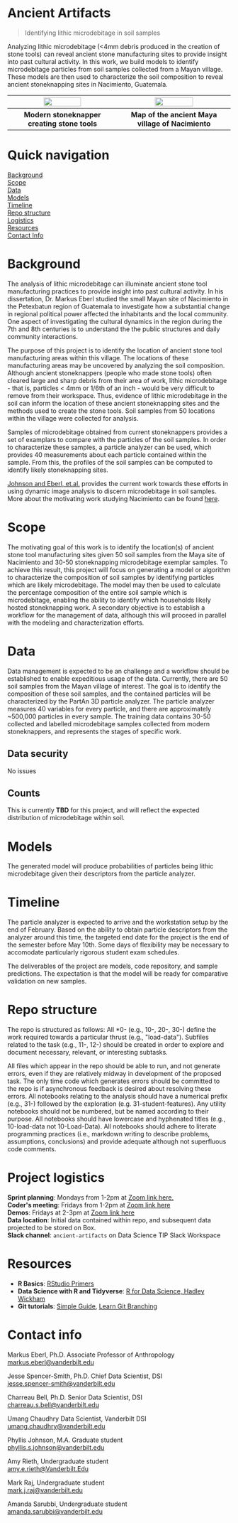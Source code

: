 # Ancient Artifacts
> Identifying lithic microdebitage in soil samples

Analyzing lithic microdebitage (<4mm debris produced in the creation of stone tools) can reveal ancient stone manufacturing sites to provide insight into past cultural activity.  In this work, we build models to identify microdebitage particles from soil samples collected from a Mayan village.  These models are then used to characterize the soil composition to reveal ancient stoneknapping sites in Nacimiento, Guatemala.

<table>
  <tr>
    <th><img style="vertical-align: bottom;" src="https://user-images.githubusercontent.com/78614805/107074238-1210e680-67ae-11eb-9eab-25f6bc242f18.JPG" width=60% /></th>
    <th><img style="vertical-align: bottom;" src="https://user-images.githubusercontent.com/78614805/107075504-cfe8a480-67af-11eb-963a-573910138c9e.jpg" width=60% /></th>
  </tr>
  <tr>
    <th>Modern stoneknapper creating stone tools</th>
    <th>Map of the ancient Maya village of Nacimiento</th>
  </tr>
</table>




# Quick navigation
[Background](#background)  
[Scope](#scope)  
[Data](#data)  
[Models](#models)  
[Timeline](#timeline)  
[Repo structure](#repo-structure)  
[Logistics](#project-logistics)  
[Resources](#resources)  
[Contact Info](#contact-info)  

# Background  

The analysis of lithic microdebitage can illuminate ancient stone tool manufacturing practices to provide insight into past cultural activity.  In his dissertation, Dr. Markus Eberl studied the small Mayan site of Nacimiento in the Petexbatun region of Guatemala to investigate how a substantial change in regional political power affected the inhabitants and the local community.  One aspect of investigating the cultural dynamics in the region during the 7th and 8th centuries is to understand the the public structures and daily community interactions.

The purpose of this project is to identify the location of ancient stone tool manufacturing areas within this village.  The locations of these manufacturing areas may be uncovered by analyzing the soil composition.  Although ancient stoneknappers (people who made stone tools) often cleared large and sharp debris from their area of work, lithic microdebitage - that is, particles < 4mm or 1/6th of an inch - would be very difficult to remove from their workspace.  Thus, evidence of lithic microdebitage in the soil can inform the location of these ancient stoneknapping sites and the methods used to create the stone tools.  Soil samples from 50 locations within the village were collected for analysis.

Samples of microdebitage obtained from current stoneknappers provides a set of examplars to compare with the particles of the soil samples.  In order to characterize these samples, a particle analyzer can be used, which provides 40 measurements about each particle contained within the sample.  From this, the profiles of the soil samples can be computed to identify likely stoneknapping sites.

[Johnson and Eberl, et.al.](https://www.tandfonline.com/doi/full/10.1080/01977261.2020.1860351) provides the current work towards these efforts in using dynamic image analysis to discern microdebitage in soil samples.  More about the motivating work studying Nacimiento can be found [here](nsf.gov/awardsearch/showAward?AWD_ID=0514563).

# Scope

The motivating goal of this work is to identify the location(s) of ancient stone tool manufacturing sites given 50 soil samples from the Maya site of Nacimiento and 30-50 stoneknapping microdebitage exemplar samples.  To achieve this result, this project will focus on generating a model or algorithm to characterize the composition of soil samples by identifying particles which are likely microdebitage.  The model may then be used to calculate the percentage composition of the entire soil sample which is microdebitage, enabling the ability to identify which households likely hosted stoneknapping work.  A secondary objective is to establish a workflow for the management of data, although this will proceed in parallel with the modeling and characterization efforts.

# Data

Data management is expected to be an challenge and a workflow should be established to enable expeditious usage of the data.  Currently, there are 50 soil samples from the Mayan village of interest.  The goal is to identify the composition of these soil samples, and the contained particles will be characterized by the PartAn 3D particle analyzer.  The particle analyzer measures 40 variables for every particle, and there are approximately ~500,000 particles in every sample.  The training data contains 30-50 collected and labelled microdebitage samples collected from modern stoneknappers, and represents the stages of specific work.

## Data security

No issues

## Counts

This is currently **TBD** for this project, and will reflect the expected distribution of microdebitage within soil.

# Models

The generated model will produce probabilities of particles being lithic microdebitage given their descriptors from the particle analyzer.

# Timeline

The particle analyzer is expected to arrive and the workstation setup by the end of February.  Based on the ability to obtain particle descriptors from the analyzer around this time, the targeted end date for the project is the end of the semester before May 10th.  Some days of flexibility may be necessary to accomodate particularly rigorous student exam schedules.

The deliverables of the project are models, code repository, and sample predictions.  The expectation is that the model will be ready for comparative validation on new samples.

# Repo structure
The repo is structured as follows: All *0- (e.g., 10-, 20-, 30-) define the work required towards a particular thrust (e.g., "load-data"). Subfiles related to the task (e.g., 11-, 12-) should be created in order to explore and document necessary, relevant, or interesting subtasks.

All files which appear in the repo should be able to run, and not generate errors, even if they are relatively midway in development of the proposed task. The only time code which generates errors should be committed to the repo is if asynchronous feedback is desired about resolving these errors.  All notebooks relating to the analysis should have a numerical prefix (e.g., 31-) followed by the exploration (e.g. 31-student-features). Any utility notebooks should not be numbered, but be named according to their purpose. All notebooks should have lowercase and hyphenated titles (e.g., 10-load-data not 10-Load-Data). All notebooks should adhere to literate programming practices (i.e., markdown writing to describe problems, assumptions, conclusions) and provide adequate although not superfluous code comments.

# Project logistics

**Sprint planning**: Mondays from 1-2pm  at [Zoom link here.](https://vanderbilt.zoom.us/j/98991315219?pwd=YkhaaVdmcWFoblFEN3JLeTlaR1d2UT09&from=addon)  
**Coder's meeting**: Fridays from 1-2pm  at [Zoom link here](https://vanderbilt.zoom.us/j/98991315219?pwd=YkhaaVdmcWFoblFEN3JLeTlaR1d2UT09&from=addon)  
**Demos**: Fridays at 2-3pm at [Zoom link here](https://vanderbilt.zoom.us/j/93451251344?pwd=UzVMbEdpYS83K2o1bk9QSEd4NldzQT09&from=addon)  
**Data location**:  Initial data contained within repo, and subsequent data projected to be stored on Box.  
**Slack channel**:  `ancient-artifacts` on Data Science TIP Slack Workspace 

# Resources

* **R Basics**: [RStudio Primers](https://rstudio.cloud/learn/primers/)
* **Data Science with R and Tidyverse**: [R for Data Science, Hadley Wickham](https://r4ds.had.co.nz/)
* **Git tutorials**: [Simple Guide](https://rogerdudler.github.io/git-guide/), [Learn Git Branching](https://learngitbranching.js.org/?locale=en_US)

# Contact info

Markus Eberl, Ph.D.  Associate Professor of Anthropology  
markus.eberl@vanderbilt.edu

Jesse Spencer-Smith, Ph.D.  Chief Data Scientist, DSI  
jesse.spencer-smith@vanderbilt.edu

Charreau Bell, Ph.D.  Senior Data Scientist, DSI  
charreau.s.bell@vanderbilt.edu

Umang Chaudhry  Data Scientist, Vanderbilt DSI  
umang.chaudhry@vanderbilt.edu

Phyllis Johnson, M.A. Graduate student  
phyllis.s.johnson@vanderbilt.edu   

Amy Rieth, Undergraduate student  
amy.e.rieth@Vanderbilt.Edu

Mark Raj, Undergraduate student  
mark.j.raj@vanderbilt.edu

Amanda Sarubbi, Undergraduate student  
amanda.sarubbi@vanderbilt.edu
